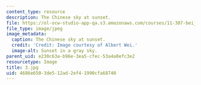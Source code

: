 ```yaml
---
content_type: resource
description: The Chinese sky at sunset.
file: https://ol-ocw-studio-app-qa.s3.amazonaws.com/courses/11-307-beijing-urban-design-studio-summer-2006/4686e6503de512ad2ef41990cfa68740_3.jpg
file_type: image/jpeg
image_metadata:
  caption: The Chinese sky at sunset.
  credit: 'Credit: Image courtesy of Albert Wei.'
  image-alt: Sunset in a gray sky.
parent_uid: e230c63a-b96e-3ea5-cfec-53a4a0efc3e2
resourcetype: Image
title: 3.jpg
uid: 4686e650-3de5-12ad-2ef4-1990cfa68740
---
```

